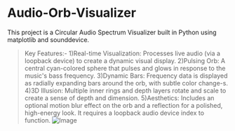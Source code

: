 # Audio-Orb-Visualizer
This project is a Circular Audio Spectrum Visualizer built in Python using matplotlib and sounddevice.
>Key Features:-
1)Real-time Visualization: Processes live audio (via a loopback device) to create a dynamic visual display.
2)Pulsing Orb: A central cyan-colored sphere that pulses and glows in response to the music's bass frequency.
3)Dynamic Bars: Frequency data is displayed as radially expanding bars around the orb, with subtle color change-s.
4)3D Illusion: Multiple inner rings and depth layers rotate and scale to create a sense of depth and dimension.
5)Aesthetics: Includes an optional motion blur effect on the orb and a reflection for a polished, high-energy look.
It requires a loopback audio device index to function.
![Image](https://github.com/user-attachments/assets/cd53cbd4-1cd5-4fa9-924d-603bdb32a901)
